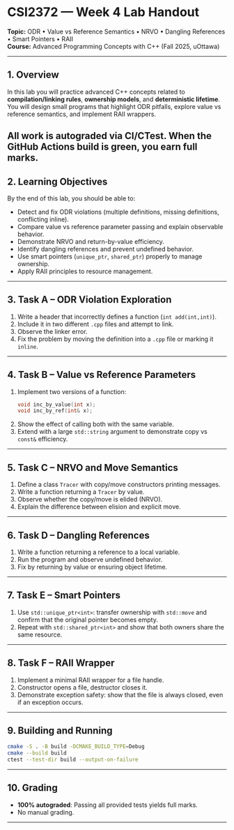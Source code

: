 # CSI2372 — Week 4 Lab Handout

**Topic:** ODR • Value vs Reference Semantics • NRVO • Dangling References • Smart Pointers • RAII  
**Course:** Advanced Programming Concepts with C++ (Fall 2025, uOttawa)

---
## 1. Overview

In this lab you will practice advanced C++ concepts related to **compilation/linking rules**, **ownership models**, and **deterministic lifetime**. You will design small programs that highlight ODR pitfalls, explore value vs reference semantics, and implement RAII wrappers.

All work is **autograded via CI/CTest**. When the GitHub Actions build is green, you earn full marks.
---
## 2. Learning Objectives

By the end of this lab, you should be able to:

- Detect and fix ODR violations (multiple definitions, missing definitions, conflicting inline).
- Compare value vs reference parameter passing and explain observable behavior.
- Demonstrate NRVO and return-by-value efficiency.
- Identify dangling references and prevent undefined behavior.
- Use smart pointers (`unique_ptr`, `shared_ptr`) properly to manage ownership.
- Apply RAII principles to resource management.

---
## 3. Task A – ODR Violation Exploration

1. Write a header that incorrectly defines a function (`int add(int,int)`).
2. Include it in two different `.cpp` files and attempt to link.
3. Observe the linker error.
4. Fix the problem by moving the definition into a `.cpp` file or marking it `inline`.

---
## 4. Task B – Value vs Reference Parameters

1. Implement two versions of a function:
   ```cpp
   void inc_by_value(int x);
   void inc_by_ref(int& x);
   ```
2. Show the effect of calling both with the same variable.
3. Extend with a large `std::string` argument to demonstrate copy vs `const&` efficiency.

---
## 5. Task C – NRVO and Move Semantics

1. Define a class `Tracer` with copy/move constructors printing messages.
2. Write a function returning a `Tracer` by value.
3. Observe whether the copy/move is elided (NRVO).
4. Explain the difference between elision and explicit move.

---
## 6. Task D – Dangling References

1. Write a function returning a reference to a local variable.
2. Run the program and observe undefined behavior.
3. Fix by returning by value or ensuring object lifetime.

---
## 7. Task E – Smart Pointers

1. Use `std::unique_ptr<int>`: transfer ownership with `std::move` and confirm that the original pointer becomes empty.
2. Repeat with `std::shared_ptr<int>` and show that both owners share the same resource.

---
## 8. Task F – RAII Wrapper

1. Implement a minimal RAII wrapper for a file handle.
2. Constructor opens a file, destructor closes it.
3. Demonstrate exception safety: show that the file is always closed, even if an exception occurs.

---
## 9. Building and Running

```bash
cmake -S . -B build -DCMAKE_BUILD_TYPE=Debug
cmake --build build
ctest --test-dir build --output-on-failure
```

---
## 10. Grading

- **100% autograded**: Passing all provided tests yields full marks.
- No manual grading.

---